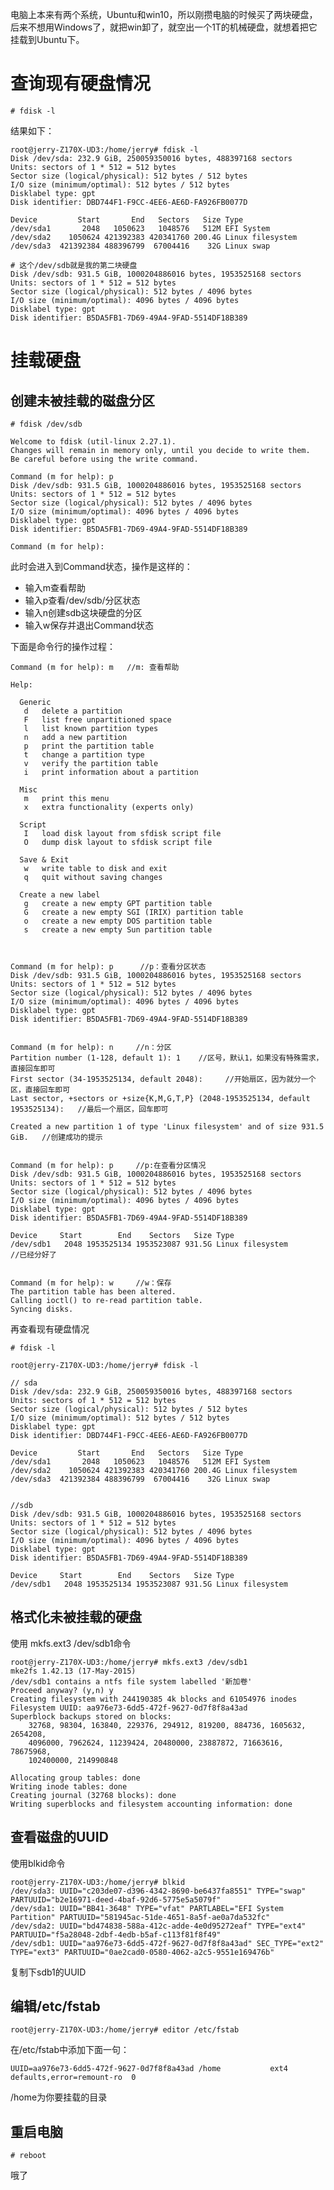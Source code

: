 电脑上本来有两个系统，Ubuntu和win10，所以刚攒电脑的时候买了两块硬盘，后来不想用Windows了，就把win卸了，就空出一个1T的机械硬盘，就想着把它挂载到Ubuntu下。


# 查询现有硬盘情况

    # fdisk -l

结果如下：

    root@jerry-Z170X-UD3:/home/jerry# fdisk -l
    Disk /dev/sda: 232.9 GiB, 250059350016 bytes, 488397168 sectors
    Units: sectors of 1 * 512 = 512 bytes
    Sector size (logical/physical): 512 bytes / 512 bytes
    I/O size (minimum/optimal): 512 bytes / 512 bytes
    Disklabel type: gpt
    Disk identifier: DBD744F1-F9CC-4EE6-AE6D-FA926FB0077D

    Device         Start       End   Sectors   Size Type
    /dev/sda1       2048   1050623   1048576   512M EFI System
    /dev/sda2    1050624 421392383 420341760 200.4G Linux filesystem
    /dev/sda3  421392384 488396799  67004416    32G Linux swap

    # 这个/dev/sdb就是我的第二块硬盘
    Disk /dev/sdb: 931.5 GiB, 1000204886016 bytes, 1953525168 sectors
    Units: sectors of 1 * 512 = 512 bytes
    Sector size (logical/physical): 512 bytes / 4096 bytes
    I/O size (minimum/optimal): 4096 bytes / 4096 bytes
    Disklabel type: gpt
    Disk identifier: B5DA5FB1-7D69-49A4-9FAD-5514DF18B389


# 挂载硬盘

## 创建未被挂载的磁盘分区


    # fdisk /dev/sdb

    Welcome to fdisk (util-linux 2.27.1).
    Changes will remain in memory only, until you decide to write them.
    Be careful before using the write command.

    Command (m for help): p
    Disk /dev/sdb: 931.5 GiB, 1000204886016 bytes, 1953525168 sectors
    Units: sectors of 1 * 512 = 512 bytes
    Sector size (logical/physical): 512 bytes / 4096 bytes
    I/O size (minimum/optimal): 4096 bytes / 4096 bytes
    Disklabel type: gpt
    Disk identifier: B5DA5FB1-7D69-49A4-9FAD-5514DF18B389

    Command (m for help):

此时会进入到Command状态，操作是这样的：

* 输入m查看帮助
* 输入p查看/dev/sdb/分区状态
* 输入n创建sdb这块硬盘的分区
* 输入w保存并退出Command状态

下面是命令行的操作过程：

    Command (m for help): m   //m: 查看帮助

    Help:

      Generic
       d   delete a partition
       F   list free unpartitioned space
       l   list known partition types
       n   add a new partition
       p   print the partition table
       t   change a partition type
       v   verify the partition table
       i   print information about a partition

      Misc
       m   print this menu
       x   extra functionality (experts only)

      Script
       I   load disk layout from sfdisk script file
       O   dump disk layout to sfdisk script file

      Save & Exit
       w   write table to disk and exit
       q   quit without saving changes

      Create a new label
       g   create a new empty GPT partition table
       G   create a new empty SGI (IRIX) partition table
       o   create a new empty DOS partition table
       s   create a new empty Sun partition table



    Command (m for help): p      //p：查看分区状态
    Disk /dev/sdb: 931.5 GiB, 1000204886016 bytes, 1953525168 sectors
    Units: sectors of 1 * 512 = 512 bytes
    Sector size (logical/physical): 512 bytes / 4096 bytes
    I/O size (minimum/optimal): 4096 bytes / 4096 bytes
    Disklabel type: gpt
    Disk identifier: B5DA5FB1-7D69-49A4-9FAD-5514DF18B389


    Command (m for help): n     //n：分区
    Partition number (1-128, default 1): 1    //区号，默认1，如果没有特殊需求，直接回车即可
    First sector (34-1953525134, default 2048):     //开始扇区，因为就分一个区，直接回车即可
    Last sector, +sectors or +size{K,M,G,T,P} (2048-1953525134, default 1953525134):   //最后一个扇区，回车即可

    Created a new partition 1 of type 'Linux filesystem' and of size 931.5 GiB.   //创建成功的提示


    Command (m for help): p     //p:在查看分区情况
    Disk /dev/sdb: 931.5 GiB, 1000204886016 bytes, 1953525168 sectors
    Units: sectors of 1 * 512 = 512 bytes
    Sector size (logical/physical): 512 bytes / 4096 bytes
    I/O size (minimum/optimal): 4096 bytes / 4096 bytes
    Disklabel type: gpt
    Disk identifier: B5DA5FB1-7D69-49A4-9FAD-5514DF18B389

    Device     Start        End    Sectors   Size Type
    /dev/sdb1   2048 1953525134 1953523087 931.5G Linux filesystem
    //已经分好了


    Command (m for help): w     //w：保存
    The partition table has been altered.
    Calling ioctl() to re-read partition table.
    Syncing disks.



再查看现有硬盘情况

    # fdisk -l

    root@jerry-Z170X-UD3:/home/jerry# fdisk -l

    // sda
    Disk /dev/sda: 232.9 GiB, 250059350016 bytes, 488397168 sectors
    Units: sectors of 1 * 512 = 512 bytes
    Sector size (logical/physical): 512 bytes / 512 bytes
    I/O size (minimum/optimal): 512 bytes / 512 bytes
    Disklabel type: gpt
    Disk identifier: DBD744F1-F9CC-4EE6-AE6D-FA926FB0077D

    Device         Start       End   Sectors   Size Type
    /dev/sda1       2048   1050623   1048576   512M EFI System
    /dev/sda2    1050624 421392383 420341760 200.4G Linux filesystem
    /dev/sda3  421392384 488396799  67004416    32G Linux swap


    //sdb
    Disk /dev/sdb: 931.5 GiB, 1000204886016 bytes, 1953525168 sectors
    Units: sectors of 1 * 512 = 512 bytes
    Sector size (logical/physical): 512 bytes / 4096 bytes
    I/O size (minimum/optimal): 4096 bytes / 4096 bytes
    Disklabel type: gpt
    Disk identifier: B5DA5FB1-7D69-49A4-9FAD-5514DF18B389

    Device     Start        End    Sectors   Size Type
    /dev/sdb1   2048 1953525134 1953523087 931.5G Linux filesystem


## 格式化未被挂载的硬盘

使用 mkfs.ext3 /dev/sdb1命令


    root@jerry-Z170X-UD3:/home/jerry# mkfs.ext3 /dev/sdb1
    mke2fs 1.42.13 (17-May-2015)
    /dev/sdb1 contains a ntfs file system labelled '新加卷'
    Proceed anyway? (y,n) y
    Creating filesystem with 244190385 4k blocks and 61054976 inodes
    Filesystem UUID: aa976e73-6dd5-472f-9627-0d7f8f8a43ad
    Superblock backups stored on blocks:
    	32768, 98304, 163840, 229376, 294912, 819200, 884736, 1605632, 2654208,
    	4096000, 7962624, 11239424, 20480000, 23887872, 71663616, 78675968,
    	102400000, 214990848

    Allocating group tables: done                            
    Writing inode tables: done                            
    Creating journal (32768 blocks): done
    Writing superblocks and filesystem accounting information: done  
## 查看磁盘的UUID

使用blkid命令


    root@jerry-Z170X-UD3:/home/jerry# blkid
    /dev/sda3: UUID="c203de07-d396-4342-8690-be6437fa8551" TYPE="swap" PARTUUID="b2e16971-deed-4baf-92d6-5775e5a5079f"
    /dev/sda1: UUID="BB41-3648" TYPE="vfat" PARTLABEL="EFI System Partition" PARTUUID="581945ac-51de-4651-8a5f-ae0a7da532fc"
    /dev/sda2: UUID="bd474838-588a-412c-adde-4e0d95272eaf" TYPE="ext4" PARTUUID="f5a28048-2dbf-4edb-b5af-c113f81f8f49"
    /dev/sdb1: UUID="aa976e73-6dd5-472f-9627-0d7f8f8a43ad" SEC_TYPE="ext2" TYPE="ext3" PARTUUID="0ae2cad0-0580-4062-a2c5-9551e169476b"

复制下sdb1的UUID

## 编辑/etc/fstab

    root@jerry-Z170X-UD3:/home/jerry# editor /etc/fstab

在/etc/fstab中添加下面一句：

    UUID=aa976e73-6dd5-472f-9627-0d7f8f8a43ad /home           ext4   defaults,error=remount-ro	0

/home为你要挂载的目录

##  重启电脑

    # reboot

哦了
